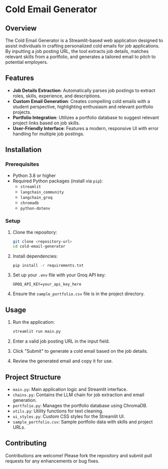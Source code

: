 # Cold Email Generator

## Overview

The Cold Email Generator is a Streamlit-based web application designed to assist individuals  in crafting personalized cold emails for job applications. By inputting a job posting URL, the tool extracts job details, matches relevant skills from a portfolio, and generates a tailored email to pitch to potential employers.

## Features

- **Job Details Extraction**: Automatically parses job postings to extract roles, skills, experience, and descriptions.
- **Custom Email Generation**: Creates compelling cold emails with a student perspective, highlighting enthusiasm and relevant portfolio projects.
- **Portfolio Integration**: Utilizes a portfolio database to suggest relevant project links based on job skills.
- **User-Friendly Interface**: Features a modern, responsive UI with error handling for multiple job postings.

## Installation

### Prerequisites

- Python 3.8 or higher
- Required Python packages (install via `pip`):
  - `streamlit`
  - `langchain_community`
  - `langchain_groq`
  - `chromadb`
  - `python-dotenv`

### Setup

1. Clone the repository:

   ```bash
   git clone <repository-url>
   cd cold-email-generator
   ```
2. Install dependencies:

   ```bash
   pip install -r requirements.txt
   ```
3. Set up your `.env` file with your Groq API key:

   ```
   GROQ_API_KEY=your_api_key_here
   ```
4. Ensure the `sample_portfolio.csv` file is in the project directory.

## Usage

1. Run the application:

   ```bash
   streamlit run main.py
   ```
2. Enter a valid job posting URL in the input field.
3. Click "Submit" to generate a cold email based on the job details.
4. Review the generated email and copy it for use.

## Project Structure

- `main.py`: Main application logic and Streamlit interface.
- `chains.py`: Contains the LLM chain for job extraction and email generation.
- `portfolio.py`: Manages the portfolio database using ChromaDB.
- `utils.py`: Utility functions for text cleaning.
- `ui_styles.py`: Custom CSS styles for the Streamlit UI.
- `sample_portfolio.csv`: Sample portfolio data with skills and project URLs.

## Contributing

Contributions are welcome! Please fork the repository and submit pull requests for any enhancements or bug fixes.

## 